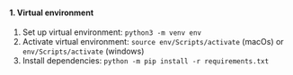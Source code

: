 #### 1. Virtual environment
1. Set up virtual environment: `python3 -m venv env`
2. Activate virtual environment: `source env/Scripts/activate` (macOs) or `env/Scripts/activate` (windows) 
3. Install dependencies: `python -m pip install -r requirements.txt`